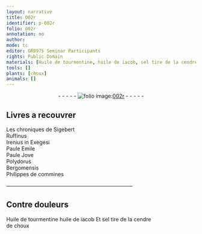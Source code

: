 ```yaml
---
layout: narrative
title: 002r
identifier: p-002r
folio: 002r
annotation: no
author:
mode: tc
editor: GR8975 Seminar Participants
rights: Public Domain
materials: [Huile de tourmentine, huile de iacob, sel tire de la cendre de choux]
tools: []
plants: [choux]
animals: []
---
```


<div class="folio" align="center">- - - - - <a href="http://gallica.bnf.fr/ark:/12148/btv1b10500001g/f9.image" target="_blank"><img src="https://cu-mkp.github.io/2017-workshop-edition/assets/photo-icon.png" alt="folio image: " style="display:inline-block; margin-bottom:-3px;"/>002r</a> - - - - - </div>  
  

## Livres a recouvrer

 
Les chroniques de Sigebert<br/> Ruffinus<br/> Irenius in Exegesi<br/> Paule Emile<br/> Paule Jove<br/> Polydorus<br/> Bergomensis<br/> Philippes de commines 
 
 ———————————————————————— 
  

## Contre douleurs

 
<span class="m">Huile de tourmentine</span> <span class="m">huile de iacob</span> Et <span class="m">sel tire de la cendre<br/> de <span class="pa">choux</span></span>
 
